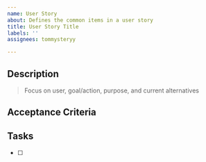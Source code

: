 ```yaml
---
name: User Story
about: Defines the common items in a user story
title: User Story Title
labels: ''
assignees: tommysteryy

---
```


## Description
> Focus on user, goal/action, purpose, and current alternatives

## Acceptance Criteria

## Tasks
- [ ]

